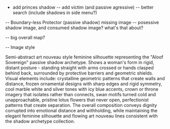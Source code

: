 - add princes shadow
-- add victim (and passive agressive)
-- better search (include shadows in side menu?)


-- Boundary-less Protector (passive shadow) missing image
-- posessive shadow image, and consumed shadow image? what's that about? 

-- big overall map? 

-- Image style

Semi-abstract art nouveau style feminine silhouette representing the "Aloof Sovereign" passive shadow archetype. Shows a woman's form in rigid, distant posture - standing straight with arms crossed or hands clasped behind back, surrounded by protective barriers and geometric shields. Visual elements include: crystalline geometric patterns that create walls and distance, frozen ornamental designs with sharp edges and rigid symmetry, cool marble white and silver tones with icy blue accents, crown or throne imagery that isolates rather than connects, swan motifs turned cold and unapproachable, pristine lotus flowers that never open, perfectionist patterns that create separation. The overall composition conveys dignity corrupted into emotional distance and withholding, while maintaining the elegant feminine silhouette and flowing art nouveau lines consistent with the shadow archetype collection.